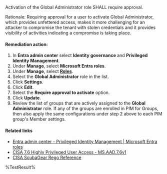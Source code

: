 Activation of the Global Administrator role SHALL require approval.

Rationale: Requiring approval for a user to activate Global Administrator, which provides unfettered access, makes it more challenging for an attacker to compromise the tenant with stolen credentials and it provides visibility of activities indicating a compromise is taking place.

#### Remediation action:

1. In **Entra admin center** select **Identity governance** and **Privileged Identity Management**.
2. Under **Manage**, select **Microsoft Entra roles**.
3. Under **Manage**, select **[Roles](https://entra.microsoft.com/#view/Microsoft_Azure_PIMCommon/ResourceMenuBlade/~/roles/resourceId//resourceType/tenant/provider/aadroles)**.
4. Select the **Global Administrator** role in the list.
5. Click **Settings**.
6. Click **Edit**.
7. Select the **Require approval to activate** option.
8. Click **Update**.
9. Review the list of groups that are actively assigned to the **Global Administrator** role. If any of the groups are enrolled in PIM for Groups, then also apply the same configurations under step 2 above to each PIM group's Member settings.

#### Related links

* [Entra admin center - Privileged Identity Management | Microsoft Entra roles](https://entra.microsoft.com/#view/Microsoft_Azure_PIMCommon/ResourceMenuBlade/~/roles/resourceId//resourceType/tenant/provider/aadroles)
* [CISA 7.6 Highly Privileged User Access - MS.AAD.7.6v1](https://github.com/cisagov/ScubaGear/blob/main/PowerShell/ScubaGear/baselines/aad.md#msaad76v1)
* [CISA ScubaGear Rego Reference](https://github.com/cisagov/ScubaGear/blob/main/PowerShell/ScubaGear/Rego/AADConfig.rego#L938)

<!--- Results --->
%TestResult%
